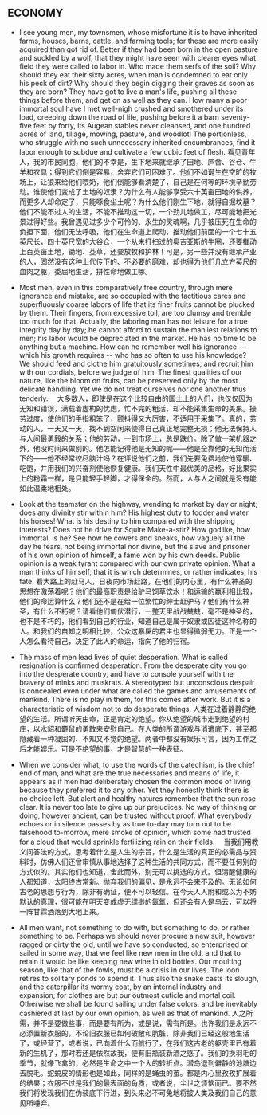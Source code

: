 ## ECONOMY

* I see young men, my townsmen, whose misfortune it is to have inherited farms, houses, barns, cattle, and farming tools; for these are more easily acquired than got rid of. Better if they had been born in the open pasture and suckled by a wolf, that they might have seen with clearer eyes what field they were called to labor in. Who made them serfs of the soil? Why should they eat their sixty acres, when man is condemned to eat only his peck of dirt? Why should they begin digging their graves as soon as they are born? They have got to live a man's life, pushing all these things before them, and get on as well as they can. How many a poor immortal soul have I met well-nigh crushed and smothered under its load, creeping down the road of life, pushing before it a barn seventy-five feet by forty, its Augean stables never cleansed, and one hundred acres of land, tillage, mowing, pasture, and woodlot! The portionless, who struggle with no such unnecessary inherited encumbrances, find it labor enough to subdue and cultivate a few cubic feet of flesh. 看见青年人，我的市民同胞，他们的不幸是，生下地来就继承了田地、庐舍、谷仓、牛羊和农具；得到它们倒是容易，舍弃它们可困难了。他们不如诞生在空旷的牧场上，让狼来给他们喂奶，他们倒能够看清楚了，自己是在何等的环境辛勤劳动。谁使他们变成了土地的奴隶？为什么有人能够享受六十英亩田地的供养，而更多人却命定了，只能啄食尘土呢？为什么他们刚生下地，就得自掘坟墓？他们不能不过人的生活，不能不推动这一切，一个劲儿地做工，尽可能地把光景过得好些。我曾遇见过多少个可怜的、永生的灵魂啊，几乎被压死在生命的负担下面，他们无法呼吸，他们在生命道上爬动，推动他们前面的一个七十五英尺长，四十英尺宽的大谷仓，一个从未打扫过的奥吉亚斯的牛圈，还要推动上百英亩土地，锄地、芟草，还要放牧和护林！可是，另一些并没有继承产业的人，固然没有这种上代传下的、不必要的磨难，却也得为他们几立方英尺的血肉之躯，委屈地生活，拼性命地做工哪。

* Most men, even in this comparatively free country, through mere ignorance and mistake, are so occupied with the factitious cares and superfluously coarse labors of life that its finer fruits cannot be plucked by them. Their fingers, from excessive toil, are too clumsy and tremble too much for that. Actually, the laboring man has not leisure for a true integrity day by day; he cannot afford to sustain the manliest relations to men; his labor would be depreciated in the market. He has no time to be anything but a machine. How can he remember well his ignorance -- which his growth requires -- who has so often to use his knowledge? We should feed and clothe him gratuitously sometimes, and recruit him with our cordials, before we judge of him. The finest qualities of our nature, like the bloom on fruits, can be preserved only by the most delicate handling. Yet we do not treat ourselves nor one another thus tenderly. 　大多数人，即使是在这个比较自由的国土上的人们，也仅仅因为无知和错误，满载着虚构的忧虑，忙不完的粗活，却不能采集生命的美果。操劳过度，使他们的手指粗笨了，颤抖得又大厉害，不适用于采集了。真的，劳动的人，一天又一天，找不到空闲来使得自己真正地完整无损；他无法保持人与人间最勇毅的关系；他的劳动，一到市场上，总是跌价。除了做一架机器之外，他没时间来做别的。他怎能记得他是无知的呢——他是全靠他的无知而活下的——他不经常绞尽脑汁吗？在评说他们之前，我们先要兔费地使他穿暖、吃饱，并用我们的兴奋剂使他恢复健康。我们天性中最优美的品格，好比果实上的粉霜一样，是只能轻手轻脚，才得保全的。然而，人与人之间就是没有能如此温柔地相处。

* Look at the teamster on the highway, wending to market by day or night; does any divinity stir within him? His highest duty to fodder and water his horses! What is his destiny to him compared with the shipping interests? Does not he drive for Squire Make-a-stir? How godlike, how immortal, is he? See how he cowers and sneaks, how vaguely all the day he fears, not being immortal nor divine, but the slave and prisoner of his own opinion of himself, a fame won by his own deeds. Public opinion is a weak tyrant compared with our own private opinion. What a man thinks of himself, that it is which determines, or rather indicates, his fate. 看大路上的赶马人，日夜向市场赶路，在他们的内心里，有什么神圣的思想在激荡着呢？他们的最高职责是给驴马饲草饮水！和运输的赢利相比较，他们的命运算什么？他们还不是在给一位繁忙的绅士赶驴马？他们有什么神圣，有什么不朽呢？请看他们匍伏潜行，一整天里战战兢兢，毫不是神圣的，也不是不朽的，他们看到自己的行业，知道自己是属于奴隶或囚徒这种名称的人。和我们的自知之明相比较，公众这暴戾的君主也显得微弱无力。正是一个人怎么看待自己，决定了此人的命运，指向了他的归宿。

* The mass of men lead lives of quiet desperation. What is called resignation is confirmed desperation. From the desperate city you go into the desperate country, and have to console yourself with the bravery of minks and muskrats. A stereotyped but unconscious despair is concealed even under what are called the games and amusements of mankind. There is no play in them, for this comes after work. But it is a characteristic of wisdom not to do desperate things. 人类在过着静静的绝望的生活。所谓听天由命，正是肯定的绝望。你从绝望的城市走到绝望的村庄，以水貂和麝鼠的勇敢来安慰自己。在人类的所谓游戏与消遣底下，甚至都隐藏着一种凝固的、不知又不觉的绝望。两者中都没有娱乐可言，因为工作之后才能娱乐。可是不绝望的事，才是智慧的一种表征。

* When we consider what, to use the words of the catechism, is the chief end of man, and what are the true necessaries and means of life, it appears as if men had deliberately chosen the common mode of living because they preferred it to any other. Yet they honestly think there is no choice left. But alert and healthy natures remember that the sun rose clear. It is never too late to give up our prejudices. No way of thinking or doing, however ancient, can be trusted without proof. What everybody echoes or in silence passes by as true to-day may turn out to be falsehood to-morrow, mere smoke of opinion, which some had trusted for a cloud that would sprinkle fertilizing rain on their fields. 　当我们用教义问答法的方式，思考着什么是人生的宗旨，什么是生活的真正的必需品与资料时，仿佛人们还曾审慎从事地选择了这种生活的共同方式，而不要任何别的方式似的。其实他们也知道，舍此而外，别无可以挑选的方式。但清醒健康的人都知道，太阳终古常新。抛弃我们的偏见，是永远不会来不及的。无论如何古老的思想与行为，除非有确证，便不可以轻信。在今天人人附和或以为不妨默认的真理，很可能在明天变成虚无缥缈的氤氲，但还会有人是乌云，可以将一阵甘霖洒落到大地上来。

* All men want, not something to do with, but something to do, or rather something to be. Perhaps we should never procure a new suit, however ragged or dirty the old, until we have so conducted, so enterprised or sailed in some way, that we feel like new men in the old, and that to retain it would be like keeping new wine in old bottles. Our moulting season, like that of the fowls, must be a crisis in our lives. The loon retires to solitary ponds to spend it. Thus also the snake casts its slough, and the caterpillar its wormy coat, by an internal industry and expansion; for clothes are but our outmost cuticle and mortal coil. Otherwise we shall be found sailing under false colors, and be inevitably cashiered at last by our own opinion, as well as that of mankind. 人之所需，并不是要做些事，而是要有所为，或是说，需有所是。也许我们是永远不必添置新衣服的，不论旧衣服已如何破敝和肮脏，除非我们已经这般地生活了，或经营了，或者说，已向着什么而航行了，在我们这古老的躯壳里已有着新的生机了，那时若还是依然故我，便有旧瓶装新酒之感了。我们的换羽毛的季节，就像飞禽的，必然是生命之中一个大的转折点。潜鸟退到僻静的池塘边去脱毛。蛇蜕皮的情形也是如此，同样的是蛹虫的茧。都是内心里孜孜扩展着的结果；衣服不过是我们的最表面的角质，或者说，尘世之烦恼而已。要不然我们将发现我们在伪装底下行进，到头来必不可兔地将披人类及我们自己的意见所唾弃。











